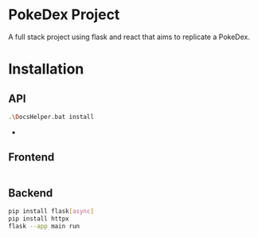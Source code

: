 # PokeDex Project

A full stack project using flask and react that aims to replicate a PokeDex. 

# Installation

## API

```bash
.\DocsHelper.bat install
```
-
## Frontend

```bash

```

## Backend

```bash
pip install flask[async]
pip install httpx
flask --app main run
```